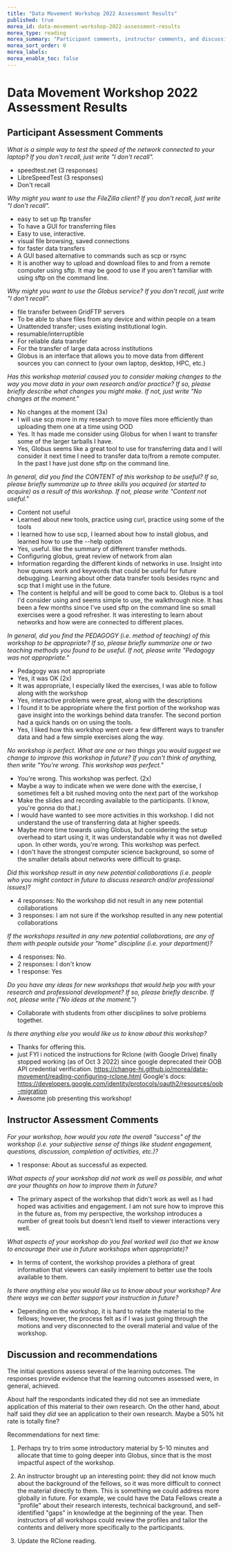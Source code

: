 ```yaml
---
title: "Data Movement Workshop 2022 Assessment Results"
published: true
morea_id: data-movement-workshop-2022-assessment-results
morea_type: reading
morea_summary: "Participant comments, instructor comments, and discussion"
morea_sort_order: 0
morea_labels:
morea_enable_toc: false
---
```


# Data Movement Workshop 2022 Assessment Results

## Participant Assessment Comments

*What is a simple way to test the speed of the network connected to your laptop? If you don't recall, just write "I don't recall".*

* speedtest.net (3 responses)
* LibreSpeedTest (3 responses)
* Don't recall

*Why might you want to use the FileZilla client? If you don't recall, just write "I don't recall".* 

* easy to set up ftp transfer
* To have a GUI for transferring files
* Easy to use, interactive.
* visual file browsing, saved connections
* for faster data transfers
* A GUI based alternative to commands such as scp or rsync
* It is another way to upload and download files to and from a remote computer using sftp. It may be good to use if you aren't familiar with using sftp on the command line.

*Why might you want to use the Globus service? If you don't recall, just write "I don't recall".*

* file transfer between GridFTP servers
* To be able to share files from any device and within people on a team
* Unattended transfer; uses existing institutional login.
* resumable/interruptible
* For reliable data transfer
* For the transfer of large data across institutions
* Globus is an interface that allows you to move data from different sources you can connect to (your own laptop, desktop, HPC, etc.)

*Has this workshop material caused you to consider making changes to the way you move data in your own research and/or practice? If so, please briefly describe what changes you might make. If not, just write "No changes at the moment."*

* No changes at the moment (3x)
* I will use scp more in my research to move files more efficiently than uploading them one at a time using OOD
* Yes. It has made me consider using Globus for when I want to transfer some of the larger tarballs I have.
* Yes, Globus seems like a great tool to use for transferring data and I will consider it next time I need to transfer data to/from a remote computer. In the past I have just done sftp on the command line.

*In general, did you find the CONTENT of this workshop to be useful?  If so, please briefly summarize up to three skills you acquired (or started to acquire) as a result of this workshop.  If not, please write "Content not useful."*

* Content not useful
* Learned about new tools, practice using curl, practice using some of the tools
* I learned how to use scp, I learned about how to install globus, and learned how to use the --help option
* Yes, useful. like the summary of different transfer methods.
* Configuring globus, great review of network from alan
* Information regarding the different kinds of networks in use. Insight into how queues work and keywords that could be useful for future debugging. Learning about other data transfer tools besides rsync and scp that I might use in the future.
* The content is helpful and will be good to come back to. Globus is a tool I'd consider using and seems simple to use, the walkthrough nice. It has been a few months since I've used sftp on the command line so small exercises were a good refresher. It was interesting to learn about networks and how were are connected to different places.

*In general, did you find the PEDAGOGY (i.e. method of teaching) of this workshop to be appropriate?  If so, please briefly summarize one or two teaching methods you found to be useful. If not, please write "Pedagogy was not appropriate."*

* Pedagogy was not appropriate
* Yes, it was OK (2x)
* It was appropriate, I especially liked the exercises, I was able to follow along with the workshop
* Yes, interactive problems were great, along with the descriptions
* I found it to be appropriate where the first portion of the workshop was gave insight into the workings behind data transfer. The second portion had a quick hands on on using the tools.
* Yes, I liked how this workshop went over a few different ways to transfer data and had a few simple exercises along the way.

*No workshop is perfect. What are one or two things you would suggest we change to improve this workshop in future?  If you can't think of anything, then write "You're wrong. This workshop was perfect."*

* You're wrong. This workshop was perfect. (2x)
* Maybe a way to indicate when we were done with the exercise, I sometimes felt a bit rushed moving onto the next part of the workshop
* Make the slides and recording available to the participants. (I know, you're gonna do that.)
* I would have wanted to see more activities in this workshop. I did not understand the use of transferring data at higher speeds.
* Maybe more time towards using Globus, but considering the setup overhead to start using it, it was understandable why it was not dwelled upon. In other words, you're wrong. This workshop was perfect.
* I don't have the strongest computer science background, so some of the smaller details about networks were difficult to grasp.


*Did this workshop result in any new potential collaborations (i.e. people who you might contact in future to discuss research and/or professional issues)?*

* 4 responses: No the workshop did not result in any new potential collaborations
* 3 responses: I am not sure if the workshop resulted in any new potential collaborations

*If the workshops resulted in any new potential collaborations, are any of them with people outside your "home" discipline (i.e. your department)?*

* 4 responses: No.
* 2 responses: I don't know
* 1 response: Yes

*Do you have any ideas for new workshops that would help you with your research and professional development? If so, please briefly describe. If not, please write ("No ideas at the moment.")*

* Collaborate with students from other disciplines to solve problems together.

*Is there anything else you would like us to know about this workshop?*

* Thanks for offering this.
* just FYI i noticed the instructions for Rclone (with Google Drive) finally stopped working (as of Oct 3 2022) since google deprecated their OOB API credential verification.
  <https://change-hi.github.io/morea/data-movement/reading-configuring-rclone.html>
  Google's docs: <https://developers.google.com/identity/protocols/oauth2/resources/oob-migration>
* Awesome job presenting this workshop!

## Instructor Assessment Comments

*For your workshop, how would you rate the overall "success" of the workshop (i.e. your subjective sense of things like student engagement, questions, discussion, completion of activities, etc.)?*

* 1 response: About as successful as expected.


*What aspects of your workshop did not work as well as possible, and what are your thoughts on how to improve them in future?*

* The primary aspect of the workshop that didn't work as well as I had hoped was activities and engagement. I am not sure how to improve this in the future as, from my perspective, the workshop introduces a number of great tools but doesn't lend itself to viewer interactions very well.

*What aspects of your workshop do you feel worked well (so that we know to encourage their use in future workshops when appropriate)?*

* In terms of content, the workshop provides a plethora of great information that viewers can easily implement to better use the tools available to them.

*Is there anything else you would like us to know about your workshop? Are there ways we can better support your instruction in future?*

* Depending on the workshop, it is hard to relate the material to the fellows; however, the process felt as if I was just going through the motions and very disconnected to the overall material and value of the workshop.

## Discussion and recommendations

The initial questions assess several of the learning outcomes.  The responses provide evidence that the learning outcomes assessed were, in general, achieved.  

About half the respondants indicated they did not see an immediate application of this material to their own research.  On the other hand, about half said they *did* see an application to their own research. Maybe a 50% hit rate is totally fine? 

Recommendations for next time:

1. Perhaps try to trim some introductory material by 5-10 minutes and allocate that time to going deeper into Globus, since that is the most impactful aspect of the workshop.

2. An instructor brought up an interesting point: they did not know much about the background of the fellows, so it was more difficult to connect the material directly to them. This is something we could address more globally in future. For example, we could have the Data Fellows create a "profile" about their research interests, technical background, and self-identified "gaps" in knowledge at the beginning of the year. Then instructors of all workshops could review the profiles and tailor the contents and delivery more specifically to the participants. 

3. Update the RClone reading.
